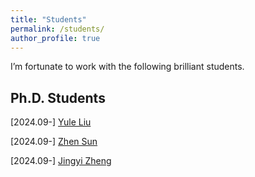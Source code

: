 ```yaml
---
title: "Students"
permalink: /students/
author_profile: true
---
```


I’m fortunate to work with the following brilliant students.

## Ph.D. Students


[2024.09-] [Yule Liu](https://y-l-liu.github.io/)

[2024.09-] [Zhen Sun](https://zhensun.cn/)

[2024.09-] [Jingyi Zheng](https://jingyi62.github.io)


